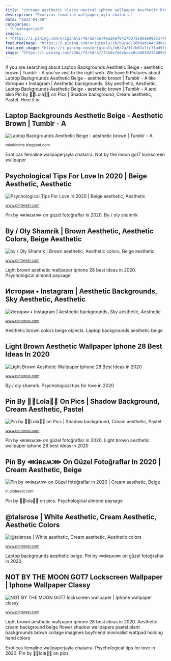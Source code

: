 ```yaml
---
title: "vintage aesthetic classy neutral iphone wallpaper Aesthetic brown colors beige objects"
description: "Exoticas femaline wallpaperjayla chatarra"
date: "2022-04-09"
categories:
- "Uncategorized"
images:
- "https://i.pinimg.com/originals/4e/a2/6e/4ea26ef0427b07a198ee998537400bd6.png"
featuredImage: "https://i.pinimg.com/originals/20/b9/ad/20b9adc44c9d6ea01ad339b89be6e496.png"
featured_image: "https://i.pinimg.com/originals/b6/7a/1f/b67a1fc71ad5f69ea05832dfb721f5ef.jpg"
image: "https://i.pinimg.com/736x/f4/5d/a7/f45da7e0cbcaa0cdd859374b89dbf8ab.jpg"
---
```


If you are searching about Laptop Backgrounds Aesthetic Beige - aesthetic brown | Tumblr - A you've visit to the right web. We have 9 Pictures about Laptop Backgrounds Aesthetic Beige - aesthetic brown | Tumblr - A like Истории • Instagram | Aesthetic backgrounds, Sky aesthetic, Aesthetic, Laptop Backgrounds Aesthetic Beige - aesthetic brown | Tumblr - A and also Pin by 🔆🔆Lola🔆🔆 on Pics | Shadow background, Cream aesthetic, Pastel. Here it is:

## Laptop Backgrounds Aesthetic Beige - Aesthetic Brown | Tumblr - A

![Laptop Backgrounds Aesthetic Beige - aesthetic brown | Tumblr - A](https://i.pinimg.com/originals/4e/a2/6e/4ea26ef0427b07a198ee998537400bd6.png "Light brown aesthetic wallpaper iphone 28 best ideas in 2020")

<small>rokubinime.blogspot.com</small>

Exoticas femaline wallpaperjayla chatarra. Not by the moon got7 lockscreen wallpaper

## Psychological Tips For Love In 2020 | Beige Aesthetic, Aesthetic

![Psychological Tips For Love in 2020 | Beige aesthetic, Aesthetic](https://i.pinimg.com/originals/b6/7a/1f/b67a1fc71ad5f69ea05832dfb721f5ef.jpg "Exoticas femaline wallpaperjayla chatarra")

<small>www.pinterest.com</small>

Pin by ⋘ɨ̇ʀɛʍ⋙ on güzel fotoğraflar in 2020. By / oly shamrik

## By / Oly Shamrik | Brown Aesthetic, Aesthetic Colors, Beige Aesthetic

![by / Oly Shamrik | Brown aesthetic, Aesthetic colors, Beige aesthetic](https://i.pinimg.com/originals/e3/03/ff/e303fffb1aa629c5694e66af265a10f2.jpg "By / oly shamrik")

<small>www.pinterest.com</small>

Light brown aesthetic wallpaper iphone 28 best ideas in 2020. Psychological almond paysage

## Истории • Instagram | Aesthetic Backgrounds, Sky Aesthetic, Aesthetic

![Истории • Instagram | Aesthetic backgrounds, Sky aesthetic, Aesthetic](https://i.pinimg.com/originals/20/b9/ad/20b9adc44c9d6ea01ad339b89be6e496.png "By / oly shamrik")

<small>www.pinterest.com</small>

Aesthetic brown colors beige objects. Laptop backgrounds aesthetic beige

## Light Brown Aesthetic Wallpaper Iphone 28 Best Ideas In 2020

![Light Brown Aesthetic Wallpaper Iphone 28 Best Ideas in 2020](https://i.pinimg.com/736x/d4/ba/80/d4ba8030a1de0bf964a9103cd3b49845.jpg "Pin by ⋘ɨ̇ʀɛʍ⋙ on güzel fotoğraflar in 2020")

<small>www.pinterest.com</small>

By / oly shamrik. Psychological tips for love in 2020

## Pin By 🔆🔆Lola🔆🔆 On Pics | Shadow Background, Cream Aesthetic, Pastel

![Pin by 🔆🔆Lola🔆🔆 on Pics | Shadow background, Cream aesthetic, Pastel](https://i.pinimg.com/736x/a5/60/32/a56032fa7e0077e0cb9bf5b8583e4d75.jpg "By / oly shamrik")

<small>www.pinterest.com</small>

Pin by ⋘ɨ̇ʀɛʍ⋙ on güzel fotoğraflar in 2020. Light brown aesthetic wallpaper iphone 28 best ideas in 2020

## Pin By ⋘ɨ̇ʀɛʍ⋙ On Güzel Fotoğraflar In 2020 | Cream Aesthetic, Beige

![Pin by ⋘ɨ̇ʀɛʍ⋙ on Güzel fotoğraflar in 2020 | Cream aesthetic, Beige](https://i.pinimg.com/736x/eb/f9/e6/ebf9e68f0dab154dad48a6c8a2220bf1.jpg "Laptop backgrounds aesthetic beige")

<small>in.pinterest.com</small>

Pin by 🔆🔆lola🔆🔆 on pics. Psychological almond paysage

## @talsrose | White Aesthetic, Cream Aesthetic, Aesthetic Colors

![@talsrose | White aesthetic, Cream aesthetic, Aesthetic colors](https://i.pinimg.com/originals/5c/57/d6/5c57d6ff29f6e8362b5fff6aed4c8b4a.jpg "Psychological tips for love in 2020")

<small>www.pinterest.com</small>

Laptop backgrounds aesthetic beige. Pin by ⋘ɨ̇ʀɛʍ⋙ on güzel fotoğraflar in 2020

## NOT BY THE MOON GOT7 Lockscreen Wallpaper | Iphone Wallpaper Classy

![NOT BY THE MOON GOT7 lockscreen wallpaper | Iphone wallpaper classy](https://i.pinimg.com/736x/f4/5d/a7/f45da7e0cbcaa0cdd859374b89dbf8ab.jpg "Aesthetic brown colors beige objects")

<small>www.pinterest.com</small>

Light brown aesthetic wallpaper iphone 28 best ideas in 2020. Aesthetic cream background beige flower shadow wallpapers pastel plant backgrounds brown collage imagines boyfriend minimalist wattpad holding hand colors

Exoticas femaline wallpaperjayla chatarra. Psychological tips for love in 2020. Pin by 🔆🔆lola🔆🔆 on pics
